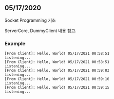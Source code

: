 ## 05/17/2020

Socket Programming 기초

ServerCore, DummyClient 내용 참고.


### Example
```
[From Client]: Hello, World! 05/17/2021 00:58:51
Listening...
[From Client]: Hello, World! 05/17/2021 00:58:51
Listening...
[From Client]: Hello, World! 05/17/2021 00:59:03
Listening...
[From Client]: Hello, World! 05/17/2021 00:59:10
Listening...
[From Client]: Hello, World! 05/17/2021 00:59:15
Listening...
```